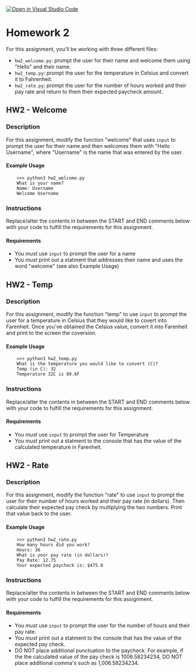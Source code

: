 [![Open in Visual Studio Code](https://classroom.github.com/assets/open-in-vscode-c66648af7eb3fe8bc4f294546bfd86ef473780cde1dea487d3c4ff354943c9ae.svg)](https://classroom.github.com/online_ide?assignment_repo_id=9863466&assignment_repo_type=AssignmentRepo)
# Homework 2

For this assignment, you'll be working with three different files:

* `hw2_welcome.py`: prompt the user for their name and welcome them using "Hello" and their name.
* `hw2_temp.py`: prompt the user for the temperature in Celsius and convert it to Fahrenheit.
* `hw2_rate.py`: prompt the user for the number of hours worked and their pay rate and return to them their expected paycheck amount.

## HW2 - Welcome

### Description

For this assignment, modify the function "welcome" that uses `input` to prompt
the user for their name and then welcomes them with "Hello Username", where
"Username" is the name that was entered by the user.

#### Example Usage

``` console
    >>> python3 hw2_welcome.py
    What is your name?
    Name: Username
    Welcome Username
```

### Instructions

Replace/alter the contents in between the START and END comments below with
your code to fulfill the requirements for this assignment.

#### Requirements

* You *must* use `input` to prompt the user for a name
* You *must* print out a statment that addresses their name and uses the word
    "welcome" (see also Example Usage)

## HW2 - Temp

### Description

For this assignment, modify the function "temp" to use `input` to prompt
the user for a temperature in Celsius that they would like to covert into
Farenheit.  Once you've obtained the Celsius value, convert it into Farenheit
and print to the screen the coversion.

#### Example Usage

``` console
    >>> python3 hw2_temp.py
    What is the temperature you would like to convert (C)?
    Temp (in C): 32
    Temperature 32C is 89.6F
```

### Instructions

Replace/alter the contents in between the START and END comments below with
your code to fulfill the requirements for this assignment.

#### Requirements

- You *must* use `input` to prompt the user for Temperature
- You *must* print out a statment to the console that has the value of the
    calculated temperature in Farenheit.

## HW2 - Rate

### Description

For this assignment, modify the function "rate" to use `input` to prompt
the user for their number of hours worked and their pay rate (in dollars). Then
calculate their expected pay check by multiplying the two numbers.  Print that
value back to the user.

#### Example Usage

``` console
    >>> python3 hw2_rate.py
    How many hours did you work?
    Hours: 36
    What is your pay rate (in dollars)?
    Pay Rate: 12.75
    Your expected paycheck is: $475.0
```

### Instructions

Replace/alter the contents in between the START and END comments below with
your code to fulfill the requirements for this assignment.

#### Requirements

* You *must* use `input` to prompt the user for the number of hours and their
    pay rate.
* You *must* print out a statment to the console that has the value of the
    expected pay check.
* DO NOT place additional punctuation to the paycheck.  For example, if the
    the calculated value of the pay check is 1006.58234234, DO NOT place
    additional comma's such as 1,006.58234234.
